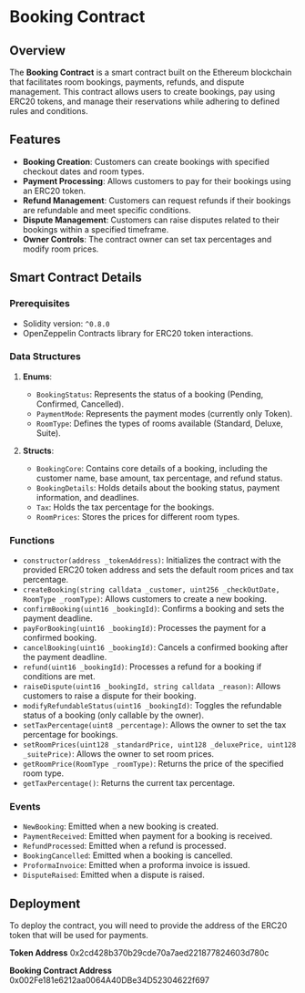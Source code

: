 # Booking Contract

## Overview

The **Booking Contract** is a smart contract built on the Ethereum blockchain that facilitates room bookings, payments, refunds, and dispute management. This contract allows users to create bookings, pay using ERC20 tokens, and manage their reservations while adhering to defined rules and conditions.

## Features

- **Booking Creation**: Customers can create bookings with specified checkout dates and room types.
- **Payment Processing**: Allows customers to pay for their bookings using an ERC20 token.
- **Refund Management**: Customers can request refunds if their bookings are refundable and meet specific conditions.
- **Dispute Management**: Customers can raise disputes related to their bookings within a specified timeframe.
- **Owner Controls**: The contract owner can set tax percentages and modify room prices.

## Smart Contract Details

### Prerequisites

- Solidity version: `^0.8.0`
- OpenZeppelin Contracts library for ERC20 token interactions.

### Data Structures

1. **Enums**:
   - `BookingStatus`: Represents the status of a booking (Pending, Confirmed, Cancelled).
   - `PaymentMode`: Represents the payment modes (currently only Token).
   - `RoomType`: Defines the types of rooms available (Standard, Deluxe, Suite).

2. **Structs**:
   - `BookingCore`: Contains core details of a booking, including the customer name, base amount, tax percentage, and refund status.
   - `BookingDetails`: Holds details about the booking status, payment information, and deadlines.
   - `Tax`: Holds the tax percentage for the bookings.
   - `RoomPrices`: Stores the prices for different room types.

### Functions

- `constructor(address _tokenAddress)`: Initializes the contract with the provided ERC20 token address and sets the default room prices and tax percentage.
- `createBooking(string calldata _customer, uint256 _checkOutDate, RoomType _roomType)`: Allows customers to create a new booking.
- `confirmBooking(uint16 _bookingId)`: Confirms a booking and sets the payment deadline.
- `payForBooking(uint16 _bookingId)`: Processes the payment for a confirmed booking.
- `cancelBooking(uint16 _bookingId)`: Cancels a confirmed booking after the payment deadline.
- `refund(uint16 _bookingId)`: Processes a refund for a booking if conditions are met.
- `raiseDispute(uint16 _bookingId, string calldata _reason)`: Allows customers to raise a dispute for their booking.
- `modifyRefundableStatus(uint16 _bookingId)`: Toggles the refundable status of a booking (only callable by the owner).
- `setTaxPercentage(uint8 _percentage)`: Allows the owner to set the tax percentage for bookings.
- `setRoomPrices(uint128 _standardPrice, uint128 _deluxePrice, uint128 _suitePrice)`: Allows the owner to set room prices.
- `getRoomPrice(RoomType _roomType)`: Returns the price of the specified room type.
- `getTaxPercentage()`: Returns the current tax percentage.

### Events

- `NewBooking`: Emitted when a new booking is created.
- `PaymentReceived`: Emitted when payment for a booking is received.
- `RefundProcessed`: Emitted when a refund is processed.
- `BookingCancelled`: Emitted when a booking is cancelled.
- `ProformaInvoice`: Emitted when a proforma invoice is issued.
- `DisputeRaised`: Emitted when a dispute is raised.

## Deployment

To deploy the contract, you will need to provide the address of the ERC20 token that will be used for payments.

**Token Address**
0x2cd428b370b29cde70a7aed221877824603d780c

**Booking Contract Address**
0x002Fe181e6212aa0064A40DBe34D52304622f697